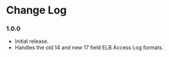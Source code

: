 # Change Log

### 1.0.0

+ Initial release.
+ Handles the old 14 and new 17 field ELB Access Log formats.
